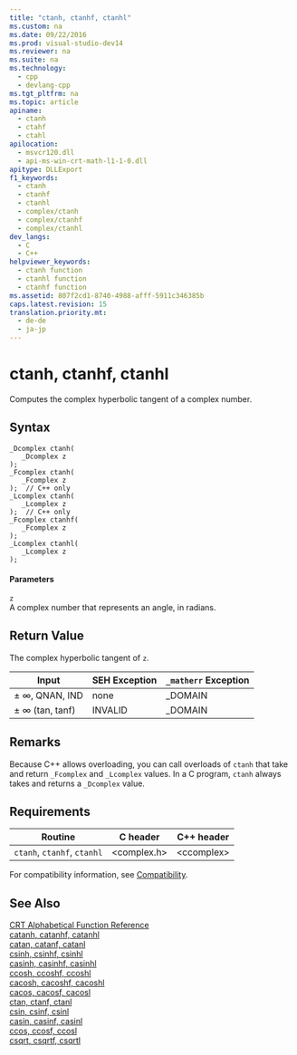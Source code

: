 ```yaml
---
title: "ctanh, ctanhf, ctanhl"
ms.custom: na
ms.date: 09/22/2016
ms.prod: visual-studio-dev14
ms.reviewer: na
ms.suite: na
ms.technology: 
  - cpp
  - devlang-cpp
ms.tgt_pltfrm: na
ms.topic: article
apiname: 
  - ctanh
  - ctahf
  - ctahl
apilocation: 
  - msvcr120.dll
  - api-ms-win-crt-math-l1-1-0.dll
apitype: DLLExport
f1_keywords: 
  - ctanh
  - ctanhf
  - ctanhl
  - complex/ctanh
  - complex/ctanhf
  - complex/ctanhl
dev_langs: 
  - C
  - C++
helpviewer_keywords: 
  - ctanh function
  - ctanhl function
  - ctanhf function
ms.assetid: 807f2cd1-8740-4988-afff-5911c346385b
caps.latest.revision: 15
translation.priority.mt: 
  - de-de
  - ja-jp
---
```

# ctanh, ctanhf, ctanhl
Computes the complex hyperbolic tangent of a complex number.  
  
## Syntax  
  
```  
_Dcomplex ctanh(   
   _Dcomplex z   
);  
_Fcomplex ctanh(   
   _Fcomplex z   
);  // C++ only  
_Lcomplex ctanh(   
   _Lcomplex z   
);  // C++ only  
_Fcomplex ctanhf(   
   _Fcomplex z   
);  
_Lcomplex ctanhl(   
   _Lcomplex z   
);  
```  
  
#### Parameters  
 `z`  
 A complex number that represents an angle, in radians.  
  
## Return Value  
 The complex hyperbolic tangent of `z`.  
  
|Input|SEH Exception|`_matherr` Exception|  
|-----------|-------------------|--------------------------|  
|± ∞, QNAN, IND|none|_DOMAIN|  
|± ∞ (tan, tanf)|INVALID|_DOMAIN|  
  
## Remarks  
 Because C++ allows overloading, you can call overloads of `ctanh` that take and return `_Fcomplex` and `_Lcomplex` values. In a C program, `ctanh` always takes and returns a `_Dcomplex` value.  
  
## Requirements  
  
|Routine|C header|C++ header|  
|-------------|--------------|------------------|  
|`ctanh`,               `ctanhf`, `ctanhl`|<complex.h>|<ccomplex\>|  
  
 For compatibility information, see [Compatibility](../vs140/compatibility.md).  
  
## See Also  
 [CRT Alphabetical Function Reference](../vs140/crt-alphabetical-function-reference.md)   
 [catanh, catanhf, catanhl](../vs140/catanh--catanhf--catanhl.md)   
 [catan, catanf, catanl](../vs140/catan--catanf--catanl.md)   
 [csinh, csinhf, csinhl](../vs140/csinh--csinhf--csinhl.md)   
 [casinh, casinhf, casinhl](../vs140/casinh--casinhf--casinhl.md)   
 [ccosh, ccoshf, ccoshl](../vs140/ccosh--ccoshf--ccoshl.md)   
 [cacosh, cacoshf, cacoshl](../vs140/cacosh--cacoshf--cacoshl.md)   
 [cacos, cacosf, cacosl](../vs140/cacos--cacosf--cacosl.md)   
 [ctan, ctanf, ctanl](../vs140/ctan--ctanf--ctanl.md)   
 [csin, csinf, csinl](../vs140/csin--csinf--csinl.md)   
 [casin, casinf, casinl](../vs140/casin--casinf--casinl.md)   
 [ccos, ccosf, ccosl](../vs140/ccos--ccosf--ccosl.md)   
 [csqrt, csqrtf, csqrtl](../vs140/csqrt--csqrtf--csqrtl.md)